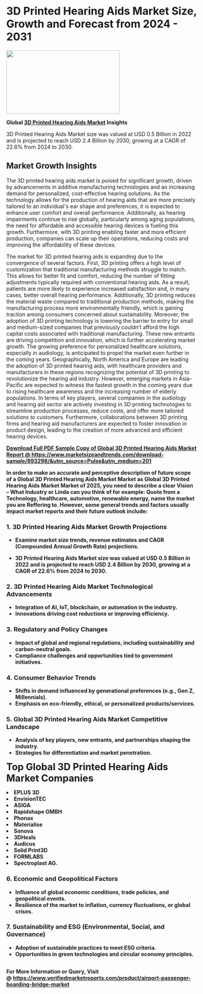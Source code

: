 <H1>3D Printed Hearing Aids Market Size, Growth and Forecast from 2024 - 2031</H1><img class="aligncenter size-medium wp-image-584254" src="https://thirdeyenews.in/wp-content/uploads/2024/09/Global-Market-Research-300x168.jpeg" alt="" width="300" height="168" /><p><strong>Global&nbsp;<a href="https://www.marketsizeandtrends.com/download-sample/893298/&amp;utm_source=Pulse&amp;utm_medium=201">3D Printed Hearing Aids Market</a> Insights</strong></p><p>3D Printed Hearing Aids Market size was valued at USD 0.5 Billion in 2022 and is projected to reach USD 2.4 Billion by 2030, growing at a CAGR of 22.6% from 2024 to 2030.</p><p><h2>Market Growth Insights</h2> <p>The 3D printed hearing aids market is poised for significant growth, driven by advancements in additive manufacturing technologies and an increasing demand for personalized, cost-effective hearing solutions. As the technology allows for the production of hearing aids that are more precisely tailored to an individual's ear shape and preferences, it is expected to enhance user comfort and overall performance. Additionally, as hearing impairments continue to rise globally, particularly among aging populations, the need for affordable and accessible hearing devices is fueling this growth. Furthermore, with 3D printing enabling faster and more efficient production, companies can scale up their operations, reducing costs and improving the affordability of these devices.</p> <p><strong><a href="#"></a></strong></p> <p>The market for 3D printed hearing aids is expanding due to the convergence of several factors. First, 3D printing offers a high level of customization that traditional manufacturing methods struggle to match. This allows for better fit and comfort, reducing the number of fitting adjustments typically required with conventional hearing aids. As a result, patients are more likely to experience increased satisfaction and, in many cases, better overall hearing performance. Additionally, 3D printing reduces the material waste compared to traditional production methods, making the manufacturing process more environmentally friendly, which is gaining traction among consumers concerned about sustainability. Moreover, the adoption of 3D printing technology is lowering the barrier to entry for small and medium-sized companies that previously couldn’t afford the high capital costs associated with traditional manufacturing. These new entrants are driving competition and innovation, which is further accelerating market growth. The growing preference for personalized healthcare solutions, especially in audiology, is anticipated to propel the market even further in the coming years. Geographically, North America and Europe are leading the adoption of 3D printed hearing aids, with healthcare providers and manufacturers in these regions recognizing the potential of 3D printing to revolutionize the hearing aid industry. However, emerging markets in Asia-Pacific are expected to witness the fastest growth in the coming years due to rising healthcare awareness and the increasing number of elderly populations. In terms of key players, several companies in the audiology and hearing aid sector are actively investing in 3D printing technologies to streamline production processes, reduce costs, and offer more tailored solutions to customers. Furthermore, collaborations between 3D printing firms and hearing aid manufacturers are expected to foster innovation in product design, leading to the creation of more advanced and efficient hearing devices. <p><strong><a href="#"></p><p><span class=""><strong>Download Full PDF Sample Copy of Global 3D Printed Hearing Aids Market Report</strong> @ <a href="https://www.marketsizeandtrends.com/download-sample/893298/&amp;utm_source=Pulse&amp;utm_medium=201" target="_blank">https://www.marketsizeandtrends.com/download-sample/893298/&amp;utm_source=Pulse&amp;utm_medium=201</a></span></p><p>In order to make an accurate and perceptive description of future scope of a Global&nbsp;3D Printed Hearing Aids Market Market as Global&nbsp;3D Printed Hearing Aids Market Market of 2025, you need to describe a clear Vision &ndash; What Industry or Linda can you think of for example: Quote from a Technology, healthcare, automotive, renewable energy, name the market you are Reffering to. However, some general trends and factors usually impact market reports and their future outlook include:</p><h3>1.&nbsp;<strong>3D Printed Hearing Aids Market Growth Projections</strong></h3><ul><li>Examine market size trends, revenue estimates and CAGR (Compounded Annual Growth Rate) projections.</li><li><p>3D Printed Hearing Aids Market size was valued at USD 0.5 Billion in 2022 and is projected to reach USD 2.4 Billion by 2030, growing at a CAGR of 22.6% from 2024 to 2030.</p></li></ul><h3>2.&nbsp;<strong>3D Printed Hearing Aids Market Technological Advancements</strong></h3><ul><li>Integration of AI, IoT, blockchain, or automation in the industry.</li><li>Innovations driving cost reductions or improving efficiency.</li></ul><h3>3.&nbsp;<strong>Regulatory and Policy Changes</strong></h3><ul><li>Impact of global and regional regulations, including sustainability and carbon-neutral goals.</li><li>Compliance challenges and opportunities tied to government initiatives.</li></ul><h3>4.&nbsp;<strong>Consumer Behavior Trends</strong></h3><ul><li>Shifts in demand influenced by generational preferences (e.g., Gen Z, Millennials).</li><li>Emphasis on eco-friendly, ethical, or personalized products/services.</li></ul><h3>5.&nbsp;<strong>Global 3D Printed Hearing Aids Market Competitive Landscape</strong></h3><ul><li>Analysis of key players, new entrants, and partnerships shaping the industry.</li><li>Strategies for differentiation and market penetration.</li></ul><p data-pm-slice="1 1 []"><span style="color: inherit; font-family: inherit; font-size: 25px;">Top Global 3D Printed Hearing Aids Market Companies</span></p><div class="" data-test-id=""><p><li>EPLUS 3D</li><li> EnvisionTEC</li><li> ASIGA</li><li> Rapidshape GMBH</li><li> Phonax</li><li> Materialise</li><li> Sonova</li><li> 3DHeals</li><li> Audicus</li><li> Solid Print3D</li><li> FORMLABS</li><li> Spectroplast AG.</li></p></div><h3>6.&nbsp;<strong>Economic and Geopolitical Factors</strong></h3><ul><li>Influence of global economic conditions, trade policies, and geopolitical events.</li><li>Resilience of the market to inflation, currency fluctuations, or global crises.</li></ul><h3>7.&nbsp;<strong>Sustainability and ESG (Environmental, Social, and Governance)</strong></h3><ul><li>Adoption of sustainable practices to meet ESG criteria.</li><li>Opportunities in green technologies and circular economy principles.</li></ul><h2><strong style="font-size: 14px;">For More Information or Query, Visit @&nbsp;</strong><a style="background-color: #ffffff; font-size: 14px;" href="https://www.marketsizeandtrends.com/report/3d-printed-hearing-aids-market/" target="_blank">https://www.verifiedmarketreports.com/product/airport-passenger-boarding-bridge-market</a></h2>
